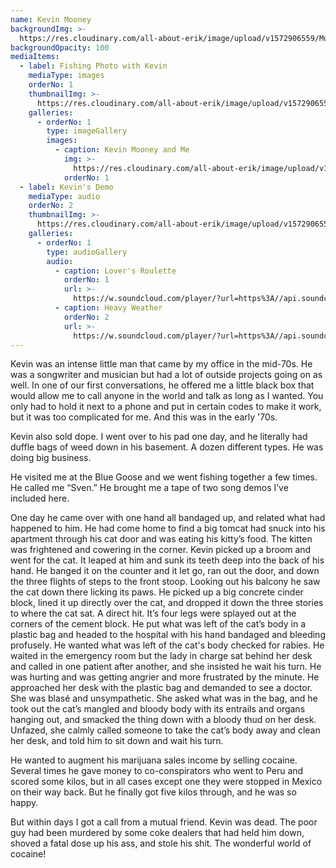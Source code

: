 ```yaml
---
name: Kevin Mooney
backgroundImg: >-
  https://res.cloudinary.com/all-about-erik/image/upload/v1572906559/Musical%20Journey/Musical%20Friends/Friends/Kevin%20Mooney/Background_Thumbnails/KevinMooneyAndMe-background2_rgwd7q.jpg
backgroundOpacity: 100
mediaItems:
  - label: Fishing Photo with Kevin
    mediaType: images
    orderNo: 1
    thumbnailImg: >-
      https://res.cloudinary.com/all-about-erik/image/upload/v1572906559/Musical%20Journey/Musical%20Friends/Friends/Kevin%20Mooney/Background_Thumbnails/Thumbnail_1_KevinMooney_icon_cscrom.jpg
    galleries:
      - orderNo: 1
        type: imageGallery  
        images:
          - caption: Kevin Mooney and Me
            img: >-
              https://res.cloudinary.com/all-about-erik/image/upload/v1572906559/Musical%20Journey/Musical%20Friends/Friends/Kevin%20Mooney/1_Fishing%20Photos/KevinMooneyAndMe_luhykv.jpg
            orderNo: 1  
  - label: Kevin's Demo
    mediaType: audio
    orderNo: 2
    thumbnailImg: >-
      https://res.cloudinary.com/all-about-erik/image/upload/v1572906559/Musical%20Journey/Musical%20Friends/Friends/Kevin%20Mooney/Background_Thumbnails/Thumbnail_2_sf_icon_sgsgny.jpg
    galleries:
      - orderNo: 1
        type: audioGallery
        audio:
          - caption: Lover's Roulette
            orderNo: 1
            url: >-
              https://w.soundcloud.com/player/?url=https%3A//api.soundcloud.com/tracks/716273452%3Fsecret_token%3Ds-wp2Fm&&visual=true
          - caption: Heavy Weather
            orderNo: 2
            url: >-
              https://w.soundcloud.com/player/?url=https%3A//api.soundcloud.com/tracks/716273581%3Fsecret_token%3Ds-hzQzY&&visual=true
---
```

Kevin was an intense little man that came by my office in the mid-70s. He was a songwriter and musician but had a lot of outside projects going on as well. In one of our first conversations, he offered me a little black box that would allow me to call anyone in the world and talk as long as I wanted. You only had to hold it next to a phone and put in certain codes to make it work, but it was too complicated for me. And this was in the early '70s. 



Kevin also sold dope. I went over to his pad one day, and he literally had duffle bags of weed down in his basement. A dozen different types. He was doing big business. 



He visited me at the Blue Goose and we went fishing together a few times. He called me “Sven.” He brought me a tape of two song demos I’ve included here. 



One day he came over with one hand all bandaged up, and related what had happened to him. He had come home to find a big tomcat had snuck into his apartment through his cat door and was eating his kitty’s food. The kitten was frightened and cowering in the corner. Kevin picked up a broom and went for the cat. It leaped at him and sunk its teeth deep into the back of his hand. He banged it on the counter and it let go, ran out the door, and down the three flights of steps to the front stoop. Looking out his balcony he saw the cat down there licking its paws. He picked up a big concrete cinder block, lined it up directly over the cat, and dropped it down the three stories to where the cat sat. A direct hit. It’s four legs were splayed out at the corners of the cement block. He put what was left of the cat’s body in a plastic bag and headed to the hospital with his hand bandaged and bleeding profusely. He wanted what was left of the cat's body checked for rabies. He waited in the emergency room but the lady in charge sat behind her desk and called in one patient after another, and she insisted he wait his turn. He was hurting and was getting angrier and more frustrated by the minute. He approached her desk with the plastic bag and demanded to see a doctor. She was blasé and unsympathetic. She asked what was in the bag, and he took out the cat’s mangled and bloody body with its entrails and organs hanging out, and smacked the thing down with a bloody thud on her desk. Unfazed, she calmly called someone to take the cat’s body away and clean her desk, and told him to sit down and wait his turn. 



He wanted to augment his marijuana sales income by selling cocaine. Several times he gave money to co-conspirators who went to Peru and scored some kilos, but in all cases except one they were stopped in Mexico on their way back. But he finally got five kilos through, and he was so happy. 



But within days I got a call from a mutual friend. Kevin was dead. The poor guy had been murdered by some coke dealers that had held him down, shoved a fatal dose up his ass, and stole his shit. The wonderful world of cocaine!
